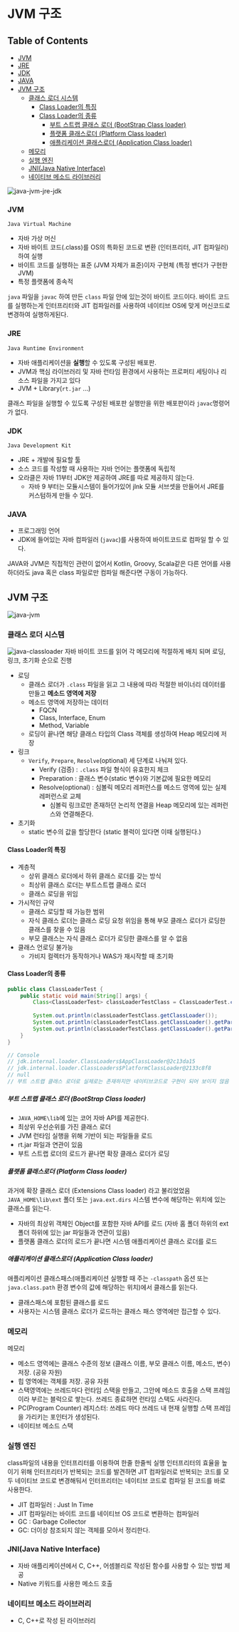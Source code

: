 # JVM 구조

<!--[TOC]: # "## Table of Contents"-->

## Table of Contents
- [JVM](#jvm)
- [JRE](#jre)
- [JDK](#jdk)
- [JAVA](#java)
- [JVM 구조](#jvm-구조)
  - [클래스 로더 시스템](#클래스-로더-시스템)
    - [Class Loader의 특징](#class-loader의-특징)
    - [Class Loader의 종류](#class-loader의-종류)
      - [부트 스트랩 클래스 로더 (BootStrap Class loader)](#부트-스트랩-클래스-로더-bootstrap-class-loader)
      - [플랫폼 클래스로더 (Platform Class loader)](#플랫폼-클래스로더-platform-class-loader)
      - [애플리케이션 클래스로더 (Application Class loader)](#애플리케이션-클래스로더-application-class-loader)
  - [메모리](#메모리)
  - [실행 엔진](#실행-엔진)
  - [JNI(Java Native Interface)](#jnijava-native-interface)
  - [네이티브 메소드 라이브러리](#네이티브-메소드-라이브러리)

![java-jvm-jre-jdk](../asset/Java/jvm/java-jvm-jre-jdk.png)

### JVM
`Java Virtual Machine`
- 자바 가상 머신
- 자바 바이트 코드(.class)를 OS의 특화된 코드로 변환 (인터프리터, JIT 컴파일러)하여 실행
- 바이트 코드를 실행하는 표준 (JVM 자체가 표준)이자 구현체 (특정 밴더가 구현한 JVM)
- 특정 플랫폼에 종속적

`java` 파일을 `javac` 하여 만든 `class` 파일 안에 있는것이 바이트 코드이다.
바이트 코드를 실행하는게 인터프리터와 JIT 컴파일러를 사용하여 네이티브 OS에 맞게 머신코드로 변경하여 실행하게된다.

### JRE
`Java Runtime Environment`
- 자바 애플리케이션을 **실행**할 수 있도록 구성된 배포판.
- JVM과 핵심 라이브러리 및 자바 런타임 환경에서 사용하는 프로퍼티 세팅이나 리소스 파일을 가지고 있다
- JVM + Library(`rt.jar` ...)

클래스 파일을 실행할 수 있도록 구성된 배포판
실행만을 위한 배포판이라 `javac`명령어가 없다.

### JDK
`Java Development Kit`
- JRE + 개발에 필요할 툴
- 소스 코드를 작성할 때 사용하는 자바 언어는 플랫폼에 독립적
- 오라클은 자바 11부터 JDK만 제공하여 JRE를 따로 제공하지 않는다.
	- 자바 9 부터는 모듈시스템이 들어가있어 jlnk 모듈 서브셋을 만들어서 JRE를 커스텀하게 만들 수 있다.

### JAVA
- 프로그래밍 언어
- JDK에 들어있는 자바 컴파일러 (`javac`)를 사용하여 바이트코드로 컴파일 할 수 있다.

JAVA와 JVM은 직접적인 관련이 없어서 Kotlin, Groovy, Scala같은 다른 언어를 사용하더라도 java 혹은 class 파일로만 컴파일 해준다면 구동이 가능하다.



## JVM 구조
![java-jvm](../asset/Java/jvm/java-jvm.png)


### 클래스 로더 시스템
![java-classloader](../asset/Java/jvm/java-classloader.png)
 자바 바이트 코드를 읽어 각 메모리에 적절하게 배치 되며 로딩, 링크, 초기화 순으로 진행

- 로딩
	- 클래스 로더가 `.class` 파일을 읽고 그 내용에 따라 적절한 바이너리 데이터를 만들고 **메소드 영역에 저장**
	- 메소드 영역에 저장하는 데이터
		- FQCN
		- Class, Interface, Enum
		- Method, Variable
	- 로딩이 끝나면 해당 클래스 타입의 Class 객체를 생성하여 Heap 메모리에 저장
- 링크
	- `Verify`, `Prepare`, `Resolve`(optional) 세 단계로 나눠져 있다.
		- Verify (검증) :  `.class` 파일 형식이 유효한지 체크
		- Preparation : 클래스 변수(static 변수)와 기본값에 필요한 메모리
		- Resolve(optional) : 심볼릭 메모리 레퍼런스를 메소드 영역에 있는 실제 레퍼런스로 교체
			- 심볼릭 링크로만 존재하던 논리적 연결을 Heap 메모리에 있는 레퍼런스와 연결해준다.
- 초기화
	- static 변수의 값을 할당한다 (static 블럭이 있다면 이때 실행된다.)
#### Class Loader의 특징
- 계층적
	- 상위 클래스 로더에서 하위 클래스 로더를 갖는 방식
	- 최상위 클래스 로더는 부트스트랩 클래스 로더
	- 클래스 로딩을 위임
- 가시적인 규약
	- 클래스 로딩할 때 가능한 범위
	 - 자식 클래스 로더는 클래스 로딩 요청 위임을 통해 부모 클래스 로더가 로딩한 클래스를 찾을 수 있음
	- 부모 클래스는 자식 클래스 로더가 로딩한 클래스를 알 수 없음
- 클래스 언로딩 불가능
	- 가비지 컬렉터가 동작하거나 WAS가 재시작할 때 초기화


#### Class Loader의 종류

``` java
public class ClassLoaderTest {
    public static void main(String[] args) {
        Class<ClassLoaderTest> classLoaderTestClass = ClassLoaderTest.class;
        
        System.out.println(classLoaderTestClass.getClassLoader());
        System.out.println(classLoaderTestClass.getClassLoader().getParent());
        System.out.println(classLoaderTestClass.getClassLoader().getParent().getParent());
    }
}

// Console 
// jdk.internal.loader.ClassLoaders$AppClassLoader@2c13da15
// jdk.internal.loader.ClassLoaders$PlatformClassLoader@2133c8f8
// null 
// 부트 스트랩 클래스 로더로 실제로는 존재하지만 네이티브코드로 구현이 되어 보이지 않음
```


##### 부트 스트랩 클래스 로더 (BootStrap Class loader)
- `JAVA_HOME\lib`에 있는 코어 자바 API를 제공한다.
- 최상위 우선순위를 가진 클래스 로더
- JVM 런타임 실행을 위해 기반이 되는 파일들을 로드
- rt.jar 파일과 연관이 있음
- 부트 스트랩 로더의 로드가 끝나면 확장 클래스 로더가 로딩


##### 플랫폼 클래스로더 (Platform Class loader)
과거에 확장 클래스 로더 (Extensions Class loader) 라고 불리었었음
`JAVA_HOME\lib\ext` 폴더 또는 `java.ext.dirs` 시스템 변수에 해당하는 위치에 있는 클래스를 읽는다.
- 자바의 최상위 객체인 Object를 포함한 자바 API를 로드 (자바 홈 폴더 하위의 ext폴더 하위에 있는 jar 파일들과 연관이 있음)
- 플랫폼 클래스 로더의 로드가 끝나면 시스템 애플리케이션 클래스 로더를 로드

##### 애플리케이션 클래스로더 (Application Class loader)
애플리케이션 클래스패스(애플리케이션 실행할 때 주는 `-classpath` 옵션 또는 `java.class.path` 환경 변수의 값에 해당하는 위치)에서 클래스를 읽는다.
- 클래스패스에 포함된 클래스를 로드
- 사용자는 시스템 클래스 로더가 로드하는 클래스 패스 영역에만 접근할 수 있다.




### 메모리
메모리
- 메소드 영역에는 클래스 수준의 정보 (클래스 이름, 부모 클래스 이름, 메소드, 변수) 저장. (공유 자원)
- 힙 영역에는 객체를 저장. 공유 자원
- 스택영역에는 쓰레드마다 런타임 스택을 만들고, 그안에 메소드 호출을 스택 프레임이라 부르는 블럭으로 쌓는다. 쓰레드 종료하면 런타임 스택도 사라진다.
- PC(Program Counter) 레지스터: 쓰레드 마다 쓰레드 내 현재 실행할 스택 프레임을 가리키는 포인터가 생성된다.
- 네이티브 메소드 스택

### 실행 엔진
class파일의 내용을 인터프리터를 이용하여 한줄 한줄씩 실행
인터프리터의 효율을 높이기 위해 인터프리터가 반복되는 코드를 발견하면 JIT 컴파일러로 반복되는 코드를 모두 네이티브 코드로 변경해둬서 인터프리터는 네이티브 코드로 컴파일 된 코드를 바로 사용한다.
- JIT 컴파일러 : Just In Time
- JIT 컴파일러는 바이트 코드를 네이티브 OS 코드로 변환하는 컴파일러
- GC : Garbage Collector
- GC: 더이상 참조되지 않는 객체를 모아서 정리한다.

### JNI(Java Native Interface)
- 자바 애플리케이션에서 C, C++, 어셈블리로 작성된 함수를 사용할 수 있는 방법 제공
- Native 키워드를 사용한 메소드 호출

### 네이티브 메소드 라이브러리
- C, C++로 작성 된 라이브러리

